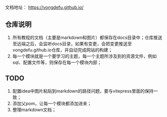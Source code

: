 
文档地址： https://vongdefu.github.io/

## 仓库说明

1. 所有教程的文档（主要是markdown和图片）都保存在docs目录中；仓库推送至远端之后，会监听docs目录，如果有变更，会把变更推送至vongdefu.github.io仓库，并自动完成网站的构建；
2. 每一个模块就是一个要学习的主题，每一个主题所涉及到的资源文件，例如sql、配置文件等，则保存在每一个模块内部；

## TODO

1. 配置idea中图片粘贴到markdown的路径问题，要与vitepress里面的保持一致；
2. 添加父pom，让每一个模块都添加进来；
3. 整理markdown文档；


